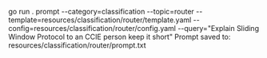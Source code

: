 go run . prompt --category=classification --topic=router --template=resources/classification/router/template.yaml --config=resources/classification/router/config.yaml --query="Explain Sliding Window Protocol to an CCIE person keep it short"
Prompt saved to: resources/classification/router/prompt.txt